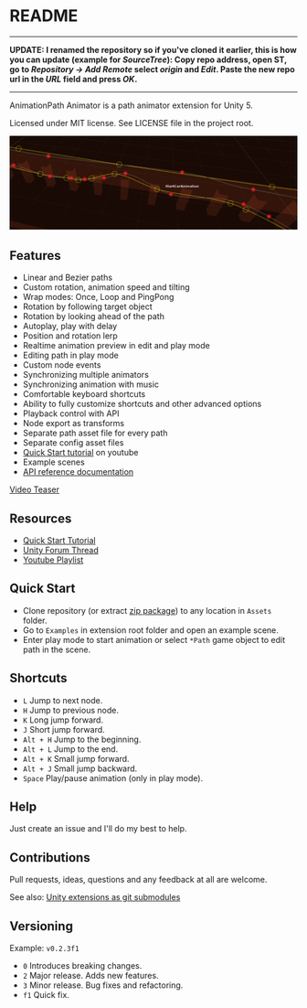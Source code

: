 README
======

***
**UPDATE: I renamed the repository so if you've cloned it earlier, this is how you can update (example for _SourceTree_):   Copy repo address, open ST, go to _Repository -> Add Remote_ select _origin_ and _Edit_. Paste the new repo url in the _URL_ field and press _OK_.**
***

AnimationPath Animator is a path animator extension for Unity 5.

Licensed under MIT license. See LICENSE file in the project root.

![AnimationPath Tools](/Resources/cover_screenshot.png?raw=true "AnimationPath Tools Scene view")

Features
--------

- Linear and Bezier paths
- Custom rotation, animation speed and tilting
- Wrap modes: Once, Loop and PingPong
- Rotation by following target object
- Rotation by looking ahead of the path
- Autoplay, play with delay
- Position and rotation lerp
- Realtime animation preview in edit and play mode
- Editing path in play mode
- Custom node events
- Synchronizing multiple animators
- Synchronizing animation with music
- Comfortable keyboard shortcuts
- Ability to fully customize shortcuts and other advanced options
- Playback control with API
- Node export as transforms
- Separate path asset file for every path
- Separate config asset files
- [Quick Start tutorial](https://youtu.be/M_7y2k4UgOc) on youtube
- Example scenes
- [API reference documentation](http://animationpathanimator.airtime-productions.com "Online API")

[Video Teaser](https://youtu.be/wS1hQ5641zQ "AnimationPath Animator Unity 5 Extension Teaser ")<br>

Resources
---
* [Quick Start Tutorial](https://youtu.be/M_7y2k4UgOc)
* [Unity Forum Thread](http://forum.unity3d.com/threads/open-source-unity-5-animationpath-animator-beta.321802/)
* [Youtube Playlist](https://www.youtube.com/playlist?list=PLtjvHab0cn92H1T7TojFkuohx1ngpy069)

Quick Start
------------------

- Clone repository (or extract [zip package](https://github.com/bartlomiejwolk/animationpathanimator/archive/master.zip)) to any location in `Assets` folder.
- Go to `Examples` in extension root folder and open an example scene.
- Enter play mode to start animation or select `*Path` game object to edit path in the scene.

Shortcuts
---------

- `L` Jump to next node.
- `H` Jump to previous node.
- `K` Long jump forward.
- `J` Short jump forward.
- `Alt + H` Jump to the beginning.
- `Alt + L` Jump to the end.
- `Alt + K` Small jump forward.
- `Alt + J` Small jump backward.
- `Space` Play/pause animation (only in play mode).

Help
-----

Just create an issue and I'll do my best to help.

Contributions
------------

Pull requests, ideas, questions and any feedback at all are welcome.

See also: [Unity extensions as git submodules](http://wp.me/p56Vqs-6o)

Versioning
----------

Example: `v0.2.3f1`

- `0` Introduces breaking changes.
- `2` Major release. Adds new features.
- `3` Minor release. Bug fixes and refactoring.
- `f1` Quick fix.
